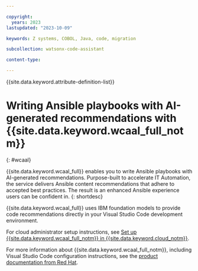 ```yaml
---

copyright:
  years: 2023
lastupdated: "2023-10-09"

keywords: Z systems, COBOL, Java, code, migration

subcollection: watsonx-code-assistant

content-type:

---
```


{{site.data.keyword.attribute-definition-list}}

# Writing Ansible playbooks with AI-generated recommendations with {{site.data.keyword.wcaal_full_notm}}
{: #wcaal}

{{site.data.keyword.wcaal_full}} enables you to write Ansible playbooks with AI-generated recommendations. Purpose-built to accelerate IT Automation, the service delivers Ansible content recommendations that adhere to accepted best practices. The result is an enhanced Ansible experience users can be confident in.
{: shortdesc}

{{site.data.keyword.wcaal_full}} uses IBM foundation models to provide code recommendations directly in your Visual Studio Code development environment.

For cloud administrator setup instructions, see [Set up {{site.data.keyword.wcaal_full_notm}} in {{site.data.keyword.cloud_notm}}](/docs/watsonx-code-assistant?topic=watsonx-code-assistant-cloud-setup-a).

For more information about {{site.data.keyword.wcaal_full_notm}}, including Visual Studio Code configuration instructions, see the [product documentation from Red Hat](https://access.redhat.com/documentation/en-us/red_hat_ansible_lightspeed_with_ibm_watsonx_code_assistant/2.x_latest).
